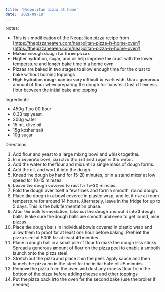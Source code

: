 ```yaml
---
title: 'Neopolitan pizza at home'
date: '2021-09-18'
---
```


Notes:
- This is a modification of the Neopolitan pizza recipe from [https://thepizzaheaven.com/neapolitan-pizza-in-home-oven/](https://thepizzaheaven.com/neapolitan-pizza-in-home-oven/)
- Makes enough dough for three pizzas
- Higher hydration, sugar, and oil help improve the crust with the lower temperature and longer bake time in a home oven
- Pizzas are baked in two stages to allow enough time for the crust to bake without burning toppings
- High hydration dough can be very difficult to work with. Use a generous amount of flour when preparing the dough for transfer. Dust off excess flour between the initial bake and topping

Ingredients:
- 450g Tipo 00 flour
- 0.33 tsp yeast
- 300g water
- 15 mL olive oil
- 15g kosher salt
- 10g sugar

Directions:
1. Add flour and yeast to a large mixing bowl and whisk together.
2. In a separate bowl, dissolve the salt and sugar in the water.
3. Add the water to the flour and mix until a single mass of dough forms.
4. Add the oil, and work it into the dough.
5. Knead the dough by hand for 15-20 minutes, or in a stand mixer at low speed for 10-15 minutes.
7. Leave the dough covered to rest for 15-30 minutes.
8. Fold the dough over itself a few times and form a smooth, round dough.
9. Place the dough in a bowl covered in plastic wrap, and let it rise at room temperature for around 14 hours. Alternately, leave in the fridge for up to 5 days. This is the bulk fermentation phase.
10. After the bulk fermentation, take out the dough and cut it into 3 dough balls. Make sure the dough balls are smooth and even to get round, nice pizzas.
11. Place the dough balls in individual bowls covered in plastic wrap and allow them to proof for at least one hour before baking. Preheat the pizza steel at 500F for at least 40 minutes.
12. Place a dough ball in a small pile of flour to make the dough less sticky. Spread a generous amount of flour on the pizza peel to enable a smooth launch onto the pizza steel.
13. Stretch out the pizza and place it on the peel. Apply sauce and then launch the pizza on to the steel for the initial bake of ~5 minutes.
14. Remove the pizza from the oven and dust any excess flour from the bottom of the pizza before adding cheese and other toppings.
15. Put the pizza back into the oven for the second bake (use the broiler if needed)